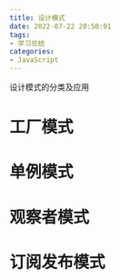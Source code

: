 ```yaml
---
title: 设计模式
date: 2022-07-22 20:50:01
tags:
- 学习总结
categories:
- JavaScript
---
```


设计模式的分类及应用

# 工厂模式

# 单例模式

# 观察者模式

# 订阅发布模式